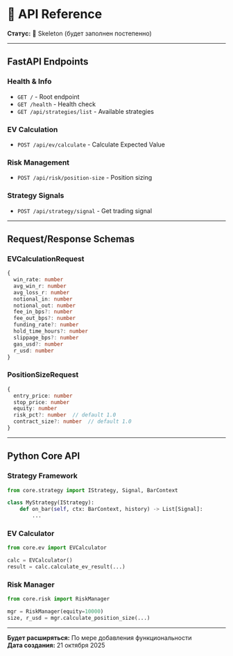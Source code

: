 # 📖 API Reference

**Статус:** 📝 Skeleton (будет заполнен постепенно)

---

## FastAPI Endpoints

### Health & Info
- `GET /` - Root endpoint
- `GET /health` - Health check
- `GET /api/strategies/list` - Available strategies

### EV Calculation
- `POST /api/ev/calculate` - Calculate Expected Value

### Risk Management  
- `POST /api/risk/position-size` - Position sizing

### Strategy Signals
- `POST /api/strategy/signal` - Get trading signal

---

## Request/Response Schemas

### EVCalculationRequest
```typescript
{
  win_rate: number
  avg_win_r: number
  avg_loss_r: number
  notional_in: number
  notional_out: number
  fee_in_bps?: number
  fee_out_bps?: number
  funding_rate?: number
  hold_time_hours?: number
  slippage_bps?: number
  gas_usd?: number
  r_usd: number
}
```

### PositionSizeRequest
```typescript
{
  entry_price: number
  stop_price: number
  equity: number
  risk_pct?: number  // default 1.0
  contract_size?: number  // default 1.0
}
```

---

## Python Core API

### Strategy Framework
```python
from core.strategy import IStrategy, Signal, BarContext

class MyStrategy(IStrategy):
    def on_bar(self, ctx: BarContext, history) -> List[Signal]:
        ...
```

### EV Calculator
```python
from core.ev import EVCalculator

calc = EVCalculator()
result = calc.calculate_ev_result(...)
```

### Risk Manager
```python
from core.risk import RiskManager

mgr = RiskManager(equity=10000)
size, r_usd = mgr.calculate_position_size(...)
```

---

**Будет расширяться:** По мере добавления функциональности  
**Дата создания:** 21 октября 2025


